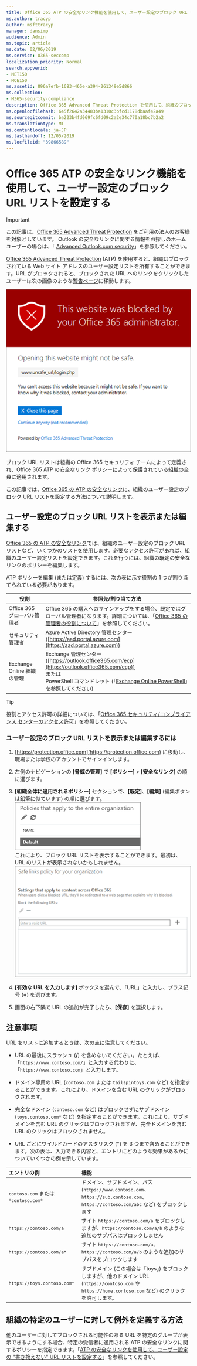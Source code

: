 ```yaml
---
title: Office 365 ATP の安全なリンク機能を使用して、ユーザー設定のブロック URL リストを設定する
ms.author: tracyp
author: msfttracyp
manager: dansimp
audience: Admin
ms.topic: article
ms.date: 02/06/2019
ms.service: O365-seccomp
localization_priority: Normal
search.appverid:
- MET150
- MOE150
ms.assetid: 896a7efb-1683-465e-a394-261349e5d866
ms.collection:
- M365-security-compliance
description: Office 365 Advanced Threat Protection を使用して、組織のブロック URL リストを設定する方法について説明します。ブロックされた URL は、ATP の安全なリンクに関するポリシーに従って、メール メッセージと Office ドキュメントに適用されます。
ms.openlocfilehash: 645f2642a34483ba1310c3bfcd1178dbaaf42a49
ms.sourcegitcommit: ba223b4fd069fc6fd09c2a2e34c770a18bc7b2a2
ms.translationtype: MT
ms.contentlocale: ja-JP
ms.lasthandoff: 12/05/2019
ms.locfileid: "39866589"
---
```

# <a name="set-up-a-custom-blocked-urls-list-using-office-365-atp-safe-links"></a>Office 365 ATP の安全なリンク機能を使用して、ユーザー設定のブロック URL リストを設定する

> [!IMPORTANT]
> この記事は、[Office 365 Advanced Threat Protection](office-365-atp.md) をご利用の法人のお客様を対象としています。 Outlook の安全なリンクに関する情報をお探しのホームユーザーの場合は、「 [Advanced Outlook.com security](https://support.office.com/article/advanced-outlook-com-security-for-office-365-subscribers-882d2243-eab9-4545-a58a-b36fee4a46e2)」を参照してください。

[Office 365 Advanced Threat Protection](office-365-atp.md) (ATP) を使用すると、組織はブロックされている Web サイト アドレスのユーザー設定リストを所有することができます。URL がブロックされると、ブロックされた URL へのリンクをクリックしたユーザーは次の画像のような[警告ページ](atp-safe-links-warning-pages.md)に移動します。 
  
![このサイトはブロックされています](../media/6b4bda2d-a1e6-419e-8b10-588e83c3af3f.png)
  
ブロック URL リストは組織の Office 365 セキュリティ チームによって定義され、Office 365 ATP の安全なリンク ポリシーによって保護されている組織の全員に適用されます。 
  
この記事では、[Office 365 の ATP の安全なリンク](atp-safe-links.md)に、組織のユーザー設定のブロック URL リストを設定する方法について説明します。
  
## <a name="view-or-edit-a-custom-list-of-blocked-urls"></a>ユーザー設定のブロック URL リストを表示または編集する

[Office 365 の ATP の安全なリンク](atp-safe-links.md)では、組織のユーザー設定のブロック URL リストなど、いくつかのリストを使用します。必要なアクセス許可があれば、組織のユーザー設定リストを設定できます。これを行うには、組織の既定の安全なリンクのポリシーを編集します。

ATP ポリシーを編集 (または定義) するには、次の表に示す役割の 1 つが割り当てられている必要があります。 

|役割  |参照先/割り当て方法  |
|---------|---------|
|Office 365 グローバル管理者 |Office 365 の購入へのサインアップをする場合、既定ではグローバル管理者になります。詳細については、「[Office 365 の管理者の役割について](https://docs.microsoft.com/office365/admin/add-users/about-admin-roles)」を参照してください。         |
|セキュリティ管理者 |Azure Active Directory 管理センター ([https://aad.portal.azure.com](https://aad.portal.azure.com))|
|Exchange Online 組織の管理 |Exchange 管理センター ([https://outlook.office365.com/ecp](https://outlook.office365.com/ecp)) <br>または <br>  PowerShell コマンドレット (「[Exchange Online PowerShell](https://docs.microsoft.com/powershell/exchange/exchange-online/exchange-online-powershell)」を参照してください) |

> [!TIP]
> 役割とアクセス許可の詳細については、「[Office 365 セキュリティ/コンプライアンス センターのアクセス許可](permissions-in-the-security-and-compliance-center.md)」を参照してください。

### <a name="to-view-or-edit-a-custom-blocked-urls-list"></a>ユーザー設定のブロック URL リストを表示または編集するには
  
1. [https://protection.office.com](https://protection.office.com) に移動し、職場または学校のアカウントでサインインします。 
    
2. 左側のナビゲーションの **[脅威の管理]** で **[ポリシー]** \> **[安全なリンク]** の順に選びます。
    
3. **[組織全体に適用されるポリシー]** セクションで、**[既定]**、**[編集]** (編集ボタンは鉛筆に似ています) の順に選びます。<br/>![[編集] をクリックして安全なリンクの保護に関する既定のポリシーを編集する](../media/d08f9615-d947-4033-813a-d310ec2c8cca.png)<br/>これにより、ブロック URL リストを表示することができます。最初は、URL のリストが表示されないかもしれません。<br/>![既定の安全なリンク ポリシーに適用されるブロック URL リスト](../media/575e1449-6191-40ac-b626-030a2fd3fb11.png)
  
4. **[有効な URL を入力します]** ボックスを選んで、「URL」と入力し、プラス記号 (**+**) を選びます。 

5. 画面の右下隅で URL の追加が完了したら、**[保存]** を選択します。
    
## <a name="a-few-things-to-keep-in-mind"></a>注意事項

URL をリストに追加するときは、次の点に注意してください。 

- URL の最後にスラッシュ (**/**) を含めないでください。たとえば、「`https://www.contoso.com/`」と入力する代わりに、「`https://www.contoso.com`」と入力します。
    
- ドメイン専用の URL (`contoso.com` または `tailspintoys.com` など) を指定することができます。これにより、ドメインを含む URL のクリックがブロックされます。

- 完全なドメイン (`contoso.com` など) はブロックせずにサブドメイン (`toys.contoso.com*` など) を指定することができます。これにより、サブドメインを含む URL のクリックはブロックされますが、完全ドメインを含む URL のクリックはブロックされません。  
    
- URL ごとにワイルドカードのアスタリスク (\*) を 3 つまで含めることができます。次の表は、入力できる内容と、エントリにどのような効果があるかについていくつかの例を示しています。
    
|**エントリの例**|**機能**|
|:-----|:-----|
|`contoso.com` または `*contoso.com*`  <br/> |ドメイン、サブドメイン、パス (`https://www.contoso.com`、`https://sub.contoso.com`、`https://contoso.com/abc` など) をブロックします  <br/> |
|`https://contoso.com/a`  <br/> |サイト `https://contoso.com/a` をブロックしますが、`https://contoso.com/a/b` のような追加のサブパスはブロックしません  <br/> |
|`https://contoso.com/a*`  <br/> |サイト `https://contoso.com/a`、`https://contoso.com/a/b` のような追加のサブパスをブロックします  <br/> |
|`https://toys.contoso.com*`  <br/> |サブドメイン (この場合は「toys」) をブロックしますが、他のドメイン URL (`https://contoso.com` や `https://home.contoso.com` など) のクリックを許可します。  <br/> |
   

## <a name="how-to-define-exceptions-for-certain-users-in-an-organization"></a>組織の特定のユーザーに対して例外を定義する方法

他のユーザーに対してブロックされる可能性のある URL を特定のグループが表示できるようにする場合、特定の受信者に適用される ATP の安全なリンクに関するポリシーを指定できます。「[ATP の安全なリンクを使用して、ユーザー設定の "書き換えない" URL リストを設定する](set-up-a-custom-do-not-rewrite-urls-list-with-atp.md)」を参照してください。
  

